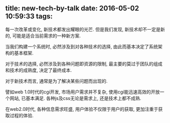 title: new-tech-by-talk
date: 2016-05-02 10:59:33
tags:
---
每一次改革或变化, 新技术都发出耀眼的光芒.
但是我们发现, 新技术却不一定是新的, 可能是适合当前需求的一种新方案.

当我们构建一个系统时, 必然涉及到对各种技术的选择, 由此而基本决定了系统架构的基本框架.

对于技术的选择, 必然涉及到各种问题即资源的限制, 最主要的莫过于团队的组成和技术的成熟度, 决定了最终成本.

对于新技术而言, 通常是为了解决某些问题而出现的.

譬如web 1.0时代的cgi开发, 市场用户需求并不复杂, 使用cgi能迅速高效的开放一个网站, 已基本满足. 各种js及css无论是需求上, 还是技术上都不成熟.

在web2.0时代, 各种信息需求旺盛, 用户体验不仅限于用户的获取, 更加注重于获取过程的体验.






